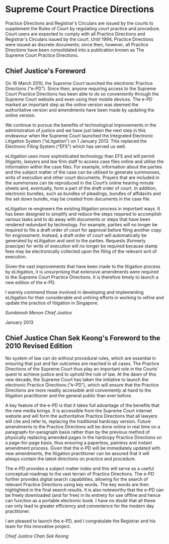 # Supreme Court Practice Directions
Practice Directions and Registrar's Circulars are issued by the courts to supplement the Rules of Court by regulating court practice and procedure. Court users are expected to comply with all Practice Directions and Registrar's Circulars issued by the court. Until 1994, Practice Directions were issued as discrete documents; since then, however, all Practice Directions have been consolidated into a publication known as The Supreme Court Practice Directions.

##  Chief Justice's Foreword

On 16 March 2010, the Supreme Court launched the electronic Practice Directions (“e-PD”). Since then, anyone requiring access to the Supreme Court Practice Directions has been able to do so conveniently through the Supreme Court website and even using their mobile devices. The e-PD marked an important step as the online version was deemed the authoritative version and amendments have been made by updating the online version.

We continue to pursue the benefits of technological improvements in the administration of justice and we have just taken the next step in this endeavour when the Supreme Court launched the Integrated Electronic Litigation System (“eLitgation”) on 1 January 2013. This replaced the Electronic Filing System (“EFS”) which has served us well.

eLitigation uses more sophisticated technology than EFS and will permit litigants, lawyers and law firm staff to access case files online and utilise the information within the case files. For example, information about the parties and the subject matter of the case can be utilised to generate summonses, writs of execution and other court documents. Prayers that are included in the summonses can be reproduced in the Court’s online hearing minute sheets and, eventually, form a part of the draft order of court. In addition, electronic bundles, such as bundles of pleadings, bundles of affidavits and the set down bundle, may be created from documents in the case file.

eLitigation re-engineers the existing litigation process in important ways. It has been designed to simplify and reduce the steps required to accomplish various tasks and to do away with documents or steps that have been rendered redundant by technology. For example, parties will no longer be required to file a draft order of court for approval before filing another copy for engrossment. Instead, a draft order of court will automatically be generated by eLitigation and sent to the parties. Requests (formerly praecipe) for writs of execution will no longer be required because stamp fees may be electronically collected upon the filing of the relevant writ of execution.

Given the vast improvements that have been made to the litigation process by eLitigation, it is unsurprising that extensive amendments were required to the Supreme Court Practice Directions. It is therefore timely to launch a new edition of the e-PD.

I warmly commend those involved in developing and implementing eLitigation for their considerable and untiring efforts in working to refine and update the practice of litigation in Singapore.

_Sundaresh Menon_
_Chief Justice_

January 2013


## Chief Justice Chan Sek Keong's Foreword to the 2010 Revised Edition

No system of law can do without procedural rules, which are essential in ensuring that just and fair outcomes are reached in all cases. The Practice Directions of the Supreme Court thus play an important role in the Courts’ quest to achieve justice and to uphold the rule of law. At the dawn of this new decade, the Supreme Court has taken the initiative to launch the electronic Practice Directions (“e-PD”), which will ensure that the Practice Directions are more readily accessible and conveniently at hand to the litigation practitioner and the general public than ever before.

A key feature of the e-PD is that it takes full advantage of the benefits that the new media brings. It is accessible from the Supreme Court internet website and will form the authoritative Practice Directions that all lawyers will cite and refer to, replacing the traditional hardcopy version. Future amendments to the Practice Directions will be done online in real time on a paragraph-for-paragraph basis rather than by the previous method of physically replacing amended pages in the hardcopy Practice Directions on a page-for-page basis, thus ensuring a paperless, painless and instant amendment process. Given that the e-PD will be immediately updated with new amendments, the litigation practitioner can be assured that it will always contain the latest directions on practice and procedure.

The e-PD provides a subject matter index and this will serve as a useful conceptual roadmap to the vast terrain of Practice Directions. The e-PD further provides digital search capabilities, allowing for the search of relevant Practice Directions using key words. The key words are then highlighted in the final search results. It is also noteworthy that the e-PD can be freely downloaded (and for free) in its entirety for use offline and hence can function as a portable electronic book. I have no doubt that all these can only lead to greater efficiency and convenience for the modern day practitioner.

I am pleased to launch the e-PD, and I congratulate the Registrar and his team for this innovative project.

_Chief Justice Chan Sek Keong_


